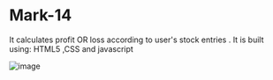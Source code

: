 # Mark-14
It calculates profit OR loss according to user's stock entries . It is built using: HTML5 ,CSS and javascript

![image](https://user-images.githubusercontent.com/90324515/191090952-ecc927e7-344f-4cb2-bcb3-c13aad543bc0.png)

